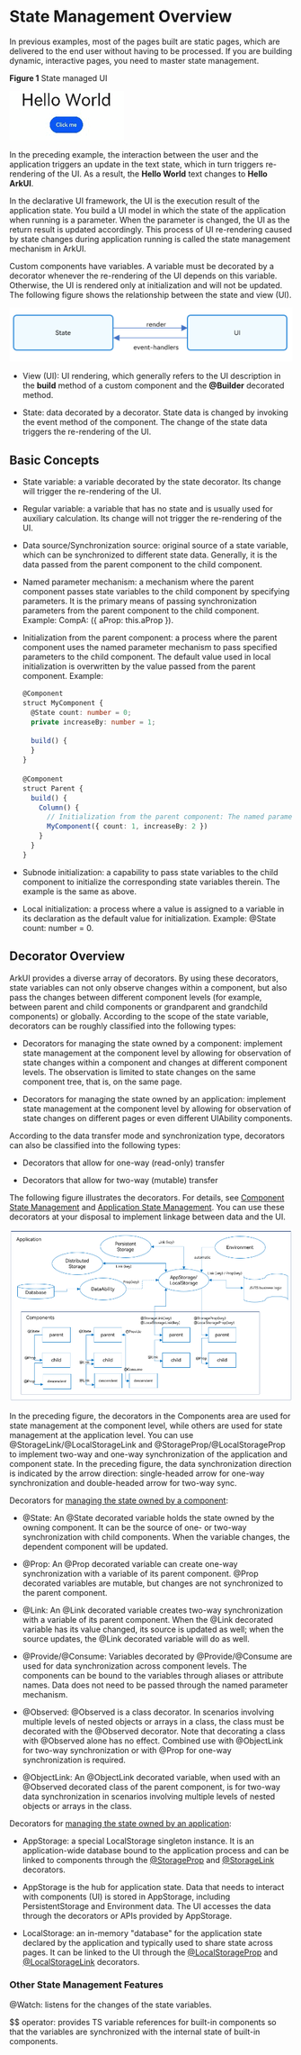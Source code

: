 # State Management Overview


In previous examples, most of the pages built are static pages, which are delivered to the end user without having to be processed. If you are building dynamic, interactive pages, you need to master state management.


  **Figure 1** State managed UI 

![Video_2023-03-06_152548](figures/Video_2023-03-06_152548.gif)


In the preceding example, the interaction between the user and the application triggers an update in the text state, which in turn triggers re-rendering of the UI. As a result, the **Hello World** text changes to **Hello ArkUI**.


In the declarative UI framework, the UI is the execution result of the application state. You build a UI model in which the state of the application when running is a parameter. When the parameter is changed, the UI as the return result is updated accordingly. This process of UI re-rendering caused by state changes during application running is called the state management mechanism in ArkUI.


Custom components have variables. A variable must be decorated by a decorator whenever the re-rendering of the UI depends on this variable. Otherwise, the UI is rendered only at initialization and will not be updated. The following figure shows the relationship between the state and view (UI).


![en-us_image_0000001562352677](figures/en-us_image_0000001562352677.png)


- View (UI): UI rendering, which generally refers to the UI description in the **build** method of a custom component and the **\@Builder** decorated method.

- State: data decorated by a decorator. State data is changed by invoking the event method of the component. The change of the state data triggers the re-rendering of the UI.


## Basic Concepts

- State variable: a variable decorated by the state decorator. Its change will trigger the re-rendering of the UI.

- Regular variable: a variable that has no state and is usually used for auxiliary calculation. Its change will not trigger the re-rendering of the UI.

- Data source/Synchronization source: original source of a state variable, which can be synchronized to different state data. Generally, it is the data passed from the parent component to the child component.

- Named parameter mechanism: a mechanism where the parent component passes state variables to the child component by specifying parameters. It is the primary means of passing synchronization parameters from the parent component to the child component. Example: CompA: ({ aProp: this.aProp }).

- Initialization from the parent component: a process where the parent component uses the named parameter mechanism to pass specified parameters to the child component. The default value used in local initialization is overwritten by the value passed from the parent component. Example:

  ```ts
  @Component
  struct MyComponent {
    @State count: number = 0;
    private increaseBy: number = 1;

    build() {
    }
  }

  @Component
  struct Parent {
    build() {
      Column() {
        // Initialization from the parent component: The named parameter specified here will overwrite the default value defined locally.
        MyComponent({ count: 1, increaseBy: 2 })
      }
    }
  }
  ```

- Subnode initialization: a capability to pass state variables to the child component to initialize the corresponding state variables therein. The example is the same as above.

- Local initialization: a process where a value is assigned to a variable in its declaration as the default value for initialization. Example: \@State count: number = 0.


## Decorator Overview

ArkUI provides a diverse array of decorators. By using these decorators, state variables can not only observe changes within a component, but also pass the changes between different component levels (for example, between parent and child components or grandparent and grandchild components) or globally. According to the scope of the state variable, decorators can be roughly classified into the following types:


- Decorators for managing the state owned by a component: implement state management at the component level by allowing for observation of state changes within a component and changes at different component levels. The observation is limited to state changes on the same component tree, that is, on the same page.

- Decorators for managing the state owned by an application: implement state management at the component level by allowing for observation of state changes on different pages or even different UIAbility components.


According to the data transfer mode and synchronization type, decorators can also be classified into the following types:


- Decorators that allow for one-way (read-only) transfer

- Decorators that allow for two-way (mutable) transfer


The following figure illustrates the decorators. For details, see [Component State Management](arkts-state.md) and [Application State Management](arkts-application-state-management-overview.md). You can use these decorators at your disposal to implement linkage between data and the UI.


![en-us_image_0000001502704640](figures/en-us_image_0000001502704640.png)


In the preceding figure, the decorators in the Components area are used for state management at the component level, while others are used for state management at the application level. You can use \@StorageLink/\@LocalStorageLink and \@StorageProp/\@LocalStorageProp to implement two-way and one-way synchronization of the application and component state. In the preceding figure, the data synchronization direction is indicated by the arrow direction: single-headed arrow for one-way synchronization and double-headed arrow for two-way sync.


Decorators for [managing the state owned by a component](arkts-state.md):


- \@State: An \@State decorated variable holds the state owned by the owning component. It can be the source of one- or two-way synchronization with child components. When the variable changes, the dependent component will be updated. 

- \@Prop: An \@Prop decorated variable can create one-way synchronization with a variable of its parent component. \@Prop decorated variables are mutable, but changes are not synchronized to the parent component.

- \@Link: An \@Link decorated variable creates two-way synchronization with a variable of its parent component. When the @Link decorated variable has its value changed, its source is updated as well; when the source updates, the @Link decorated variable will do as well.

- \@Provide/\@Consume: Variables decorated by \@Provide/\@Consume are used for data synchronization across component levels. The components can be bound to the variables through aliases or attribute names. Data does not need to be passed through the named parameter mechanism.

- \@Observed: \@Observed is a class decorator. In scenarios involving multiple levels of nested objects or arrays in a class, the class must be decorated with the @Observed decorator. Note that decorating a class with \@Observed alone has no effect. Combined use with \@ObjectLink for two-way synchronization or with \@Prop for one-way synchronization is required.

- \@ObjectLink: An \@ObjectLink decorated variable, when used with an \@Observed decorated class of the parent component, is for two-way data synchronization in scenarios involving multiple levels of nested objects or arrays in the class.


Decorators for [managing the state owned by an application](arkts-state.md):


- AppStorage: a special LocalStorage singleton instance. It is an application-wide database bound to the application process and can be linked to components through the [@StorageProp](arkts-appstorage.md#storageprop) and [@StorageLink](arkts-appstorage.md#storagelink) decorators.

- AppStorage is the hub for application state. Data that needs to interact with components (UI) is stored in AppStorage, including PersistentStorage and Environment data. The UI accesses the data through the decorators or APIs provided by AppStorage.

- LocalStorage: an in-memory "database" for the application state declared by the application and typically used to share state across pages. It can be linked to the UI through the [@LocalStorageProp](arkts-localstorage.md#localstorageprop) and [@LocalStorageLink](arkts-localstorage.md#localstoragelink) decorators.


### Other State Management Features

\@Watch: listens for the changes of the state variables.


$$ operator: provides TS variable references for built-in components so that the variables are synchronized with the internal state of built-in components.
